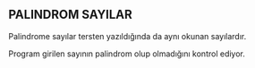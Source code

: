 
## PALINDROM SAYILAR

<p>Palindrome sayılar tersten yazıldığında da aynı okunan sayılardır.</p>
<p>Program girilen sayının palindrom olup olmadığını kontrol ediyor.</p>
